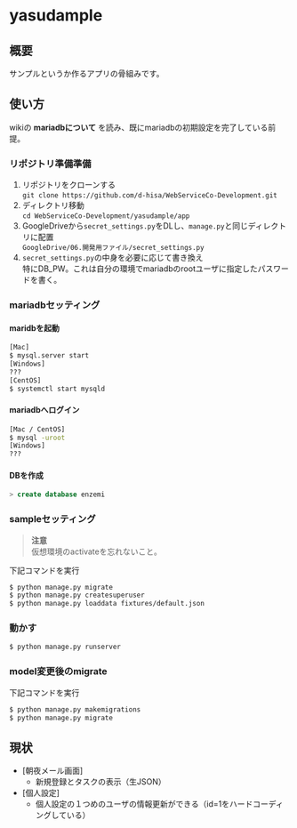 # yasudample
## 概要
サンプルというか作るアプリの骨組みです。
## 使い方
wikiの **mariadbについて** を読み、既にmariadbの初期設定を完了している前提。
### リポジトリ準備準備
1. リポジトリをクローンする  
`git clone https://github.com/d-hisa/WebServiceCo-Development.git`
1. ディレクトリ移動  
`cd WebServiceCo-Development/yasudample/app`
1. GoogleDriveから`secret_settings.py`をDLし、`manage.py`と同じディレクトリに配置  
`GoogleDrive/06.開発用ファイル/secret_settings.py`
1. `secret_settings.py`の中身を必要に応じて書き換え  
特にDB_PW。これは自分の環境でmariadbのrootユーザに指定したパスワードを書く。

### mariadbセッティング
#### maridbを起動
```bash
[Mac]
$ mysql.server start
[Windows]
???
[CentOS]
$ systemctl start mysqld
```
#### mariadbへログイン
```bash
[Mac / CentOS]
$ mysql -uroot
[Windows]
???
```
#### DBを作成
```sql
> create database enzemi
```

### sampleセッティング
> **注意**  
> 仮想環境のactivateを忘れないこと。

下記コマンドを実行
```bash
$ python manage.py migrate
$ python manage.py createsuperuser
$ python manage.py loaddata fixtures/default.json
```
### 動かす
```bash
$ python manage.py runserver
```

### model変更後のmigrate
下記コマンドを実行
```bash
$ python manage.py makemigrations
$ python manage.py migrate
```

## 現状
- [朝夜メール画面]
	* 新規登録とタスクの表示（生JSON）
- [個人設定]
	* 個人設定の１つめのユーザの情報更新ができる（id=1をハードコーディングしている）
